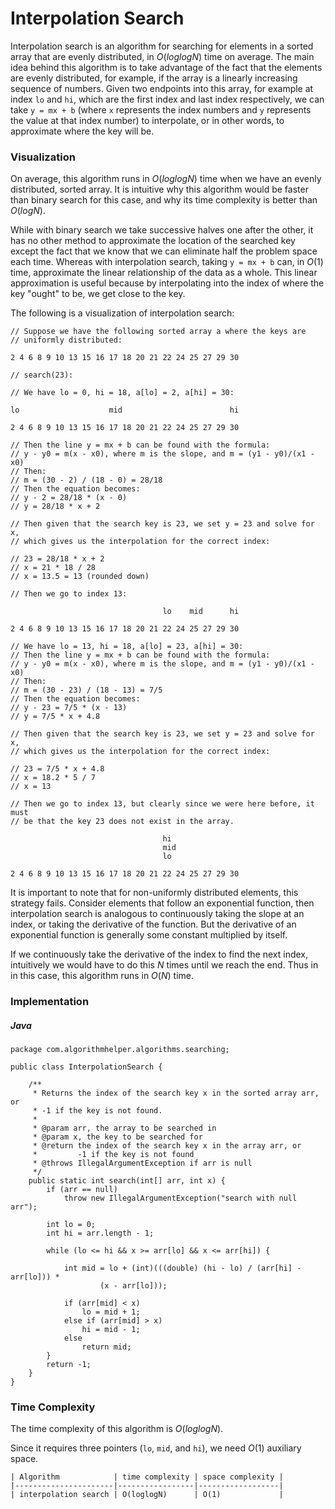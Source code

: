 # Interpolation Search

Interpolation search is an algorithm for searching for elements in a sorted array that are evenly 
distributed, in $O(loglogN)$ time on average. The main idea behind this algorithm is to take advantage 
of the fact that the elements are evenly distributed, for example, if the array is a linearly 
increasing sequence of numbers. Given two endpoints into this array, for example at index `lo` and
`hi`, which are the first index and last index respectively, we can take `y = mx + b` (where `x` 
represents the index numbers and `y` represents the value at that index number) to interpolate, or 
in other words, to approximate where the key will be.

### Visualization

On average, this algorithm runs in $O(loglogN)$ time when we have an evenly distributed, sorted 
array. It is intuitive why this algorithm would be faster than binary search for this case, and why 
its time complexity is better than $O(logN)$. 

While with binary search we take successive halves one after the other, it has no other method to 
approximate the location of the searched key except the fact that we know that we can eliminate half 
the problem space each time. Whereas with interpolation search, taking `y = mx + b` can, in $O(1)$ 
time, approximate the linear relationship of the data as a whole. This linear approximation is 
useful because by interpolating into the index of where the key "ought" to be, we get close to the 
key.

The following is a visualization of interpolation search:

```
// Suppose we have the following sorted array a where the keys are 
// uniformly distributed:

2 4 6 8 9 10 13 15 16 17 18 20 21 22 24 25 27 29 30

// search(23):

// We have lo = 0, hi = 18, a[lo] = 2, a[hi] = 30:

lo                    mid                        hi

2 4 6 8 9 10 13 15 16 17 18 20 21 22 24 25 27 29 30

// Then the line y = mx + b can be found with the formula:
// y - y0 = m(x - x0), where m is the slope, and m = (y1 - y0)/(x1 - x0)
// Then:
// m = (30 - 2) / (18 - 0) = 28/18
// Then the equation becomes:
// y - 2 = 28/18 * (x - 0)
// y = 28/18 * x + 2

// Then given that the search key is 23, we set y = 23 and solve for x,
// which gives us the interpolation for the correct index:

// 23 = 28/18 * x + 2
// x = 21 * 18 / 28
// x = 13.5 = 13 (rounded down)

// Then we go to index 13:

                                  lo    mid      hi

2 4 6 8 9 10 13 15 16 17 18 20 21 22 24 25 27 29 30

// We have lo = 13, hi = 18, a[lo] = 23, a[hi] = 30:
// Then the line y = mx + b can be found with the formula:
// y - y0 = m(x - x0), where m is the slope, and m = (y1 - y0)/(x1 - x0)
// Then:
// m = (30 - 23) / (18 - 13) = 7/5
// Then the equation becomes:
// y - 23 = 7/5 * (x - 13)
// y = 7/5 * x + 4.8

// Then given that the search key is 23, we set y = 23 and solve for x,
// which gives us the interpolation for the correct index:

// 23 = 7/5 * x + 4.8
// x = 18.2 * 5 / 7
// x = 13

// Then we go to index 13, but clearly since we were here before, it must
// be that the key 23 does not exist in the array.

                                  hi
                                  mid
                                  lo

2 4 6 8 9 10 13 15 16 17 18 20 21 22 24 25 27 29 30
```

It is important to note that for non-uniformly distributed elements, this strategy fails. Consider 
elements that follow an exponential function, then interpolation search is analogous to continuously 
taking the slope at an index, or taking the derivative of the function. But the derivative of an 
exponential function is generally some constant multiplied by itself.

If we continuously take the derivative of the index to find the next index, intuitively we would 
have to do this $N$ times until we reach the end. Thus in in this case, this algorithm runs in 
$O(N)$ time.

### Implementation 

##### Java

```
package com.algorithmhelper.algorithms.searching;

public class InterpolationSearch {

    /**
     * Returns the index of the search key x in the sorted array arr, or
     * -1 if the key is not found.
     *
     * @param arr, the array to be searched in
     * @param x, the key to be searched for
     * @return the index of the search key x in the array arr, or
     *         -1 if the key is not found
     * @throws IllegalArgumentException if arr is null
     */
    public static int search(int[] arr, int x) {
        if (arr == null)
            throw new IllegalArgumentException("search with null arr");

        int lo = 0;
        int hi = arr.length - 1;

        while (lo <= hi && x >= arr[lo] && x <= arr[hi]) {

            int mid = lo + (int)(((double) (hi - lo) / (arr[hi] - arr[lo])) *
                    (x - arr[lo]));

            if (arr[mid] < x)
                lo = mid + 1;
            else if (arr[mid] > x)
                hi = mid - 1;
            else
                return mid;
        }
        return -1;
    }
}
```

### Time Complexity

The time complexity of this algorithm is $O(loglogN)$.

Since it requires three pointers (`lo`, `mid`, and `hi`), we need $O(1)$ auxiliary space.

```
| Algorithm            | time complexity | space complexity |
|----------------------|-----------------|------------------|
| interpolation search | O(loglogN)      | O(1)             |
```